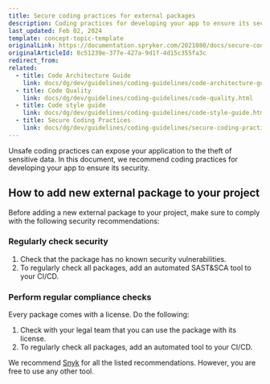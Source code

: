 ```yaml
---
title: Secure coding practices for external packages
description: Coding practices for developing your app to ensure its security with external packages for your Spryker based projects.
last_updated: Feb 02, 2024
template: concept-topic-template
originalLink: https://documentation.spryker.com/2021080/docs/secure-coding-practices
originalArticleId: 8c51239e-377e-427a-9d1f-4d15c355fa3c
redirect_from:
related:
  - title: Code Architecture Guide
    link: docs/dg/dev/guidelines/coding-guidelines/code-architecture-guide.html
  - title: Code Quality
    link: docs/dg/dev/guidelines/coding-guidelines/code-quality.html
  - title: Code style guide
    link: docs/dg/dev/guidelines/coding-guidelines/code-style-guide.html
  - title: Secure Coding Practices
    link: docs/dg/dev/guidelines/coding-guidelines/secure-coding-practices.html
---
```

Unsafe coding practices can expose your application to the theft of sensitive data. In this document, we recommend coding practices for developing your app to ensure its security.

## How to add new external package to your project

Before adding a new external package to your project, make sure to comply with the following security recommendations:

### Regularly check security

1. Check that the package has no known security vulnerabilities. 
2. To regularly check all packages, add an automated SAST&SCA tool to your CI/CD.

### Perform regular compliance checks

Every package comes with a license. Do the following:
1. Check with your legal team that you can use the package with its license.
2. To regularly check all packages, add an automated tool to your CI/CD.

We recommend [Snyk](https://snyk.io/) for all the listed recommendations. However, you are free to use any other tool. 